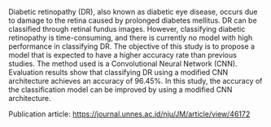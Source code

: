 Diabetic retinopathy (DR), also known as diabetic eye disease, occurs due to damage to the retina caused by prolonged diabetes mellitus. DR can be classified through retinal fundus images. However, classifying diabetic retinopathy is time-consuming, and there is currently no model with high performance in classifying DR. The objective of this study is to propose a model that is expected to have a higher accuracy rate than previous studies. The method used is a Convolutional Neural Network (CNN). Evaluation results show that classifying DR using a modified CNN architecture achieves an accuracy of 96.45%. In this study, the accuracy of the classification model can be improved by using a modified CNN architecture.

Publication article:
https://journal.unnes.ac.id/nju/JM/article/view/46172
